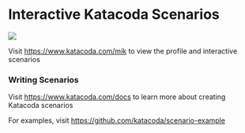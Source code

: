 # Interactive Katacoda Scenarios

[![](http://shields.katacoda.com/katacoda/mik/count.svg)](https://www.katacoda.com/mik "Get your profile on Katacoda.com")

Visit https://www.katacoda.com/mik to view the profile and interactive scenarios

### Writing Scenarios
Visit https://www.katacoda.com/docs to learn more about creating Katacoda scenarios

For examples, visit https://github.com/katacoda/scenario-example
